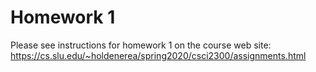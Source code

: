 # Homework 1
Please see instructions for homework 1 on the course web site: https://cs.slu.edu/~holdenerea/spring2020/csci2300/assignments.html
